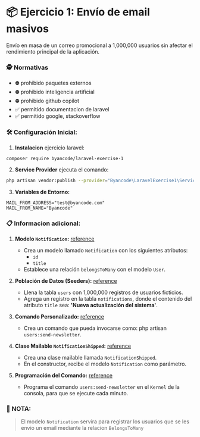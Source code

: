 
# 📦 Ejercicio 1: Envío de email masivos

Envío en masa de un correo promocional a 1,000,000 usuarios sin afectar el rendimiento principal de la aplicación.

### 🕵 **Normativas**

- ⛔ prohibido paquetes externos
- ⛔ prohibido inteligencia artificial
- ⛔ prohibido github copilot
- ✅ permitido documentacion de laravel
- ✅ permitido google, stackoverflow

### 🛠 **Configuración Inicial:**

1. **Instalacion** ejercicio laravel:
```bash
composer require byancode/laravel-exercise-1
```
2. **Service Provider** ejecuta el comando:
```bash
php artisan vendor:publish --provider="Byancode\LaravelExercise1\ServiceProvider"
```
3. **Variables de Entorno:**
```properties
MAIL_FROM_ADDRESS="test@byancode.com"
MAIL_FROM_NAME="Byancode"
```

### 📋 **Informacion adicional:**

1. **Modelo `Notification`:** [reference](https://laravel.com/docs/10.x/eloquent-relationships#many-to-many-model-structure)
    - Crea un modelo llamado `Notification` con los siguientes atributos:
        - `id`
        - `title`
    - Establece una relación `belongsToMany` con el modelo `User`.

2. **Población de Datos (Seeders):** [reference](https://laravel.com/docs/10.x/seeding#writing-seeders)
    - Llena la tabla `users` con 1,000,000 registros de usuarios ficticios.
    - Agrega un registro en la tabla `notifications`, donde el contenido del atributo `title` sea: **'Nueva actualización del sistema'**.

3. **Comando Personalizado:** [reference](https://laravel.com/docs/10.x/artisan#generating-commands)
    - Crea un comando que pueda invocarse como: php artisan `users:send-newsletter`.

4. **Clase Mailable `NotificationShipped`:** [reference](https://laravel.com/docs/10.x/mail#generating-mailables)
    - Crea una clase mailable llamada `NotificationShipped`.
    - En el constructor, recibe el modelo `Notification` como parámetro.

5. **Programación del Comando:** [reference](https://laravel.com/docs/10.x/scheduling#scheduling-artisan-commands)
    - Programa el comando `users:send-newsletter` en el `Kernel` de la consola, para que se ejecute cada minuto.

### 📒 NOTA:
> El modelo `Notification` servira para registrar los usuarios que se les envio un email mediante la relacion `BelongsToMany`
